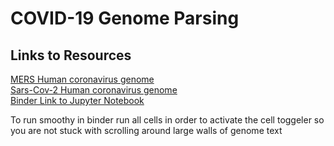 # COVID-19 Genome Parsing
## Links to Resources
[MERS Human coronavirus genome](https://www.ncbi.nlm.nih.gov/nucleotide/KP223131)<br>
[Sars-Cov-2 Human coronavirus genome](https://www.ncbi.nlm.nih.gov/nuccore/MG772808)<br>
[Binder Link to Jupyter Notebook](https://gesis.mybinder.org/binder/v2/gh/theloosygoose/COVID-19/c8a0aee934dec9d2bb39947e3097029fa0f5f2b0)<br>


To run smoothy in binder run all cells in order to activate the cell toggeler so you are not stuck with scrolling around large walls of genome text
